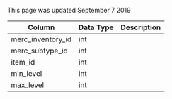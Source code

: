 This page was updated September 7 2019

| Column            | Data Type | Description |
| ----------------- | --------- | ----------- |
| merc_inventory_id | int       |             |
| merc_subtype_id   | int       |             |
| item_id           | int       |             |
| min_level         | int       |             |
| max_level         | int       |             |